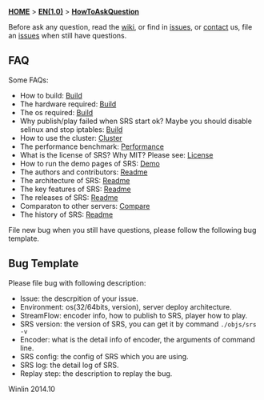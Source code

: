[**HOME**](Home) > [**EN(1.0)**](v1_EN_Home) > [**HowToAskQuestion**](v1_EN_HowToAskQuestion)

Before ask any question, read the [wiki][wiki], or find in [issues][issues], or [contact][group] us, file an [issues][new] when still have questions.

## FAQ

Some FAQs:

* How to build: [Build](v1_EN_Build)
* The hardware required: [Build](v1_EN_Build)
* The os required: [Build](v1_EN_Build)
* Why publish/play failed when SRS start ok? Maybe you should disable selinux and stop iptables: [Build](v1_EN_Build)
* How to use the cluster: [Cluster](v1_Cluster)
* The performance benchmark: [Performance](v1_EN_Performance)
* What is the license of SRS? Why MIT? Please see: [License](https://github.com/simple-rtmp-server/srs/blob/master/LICENSE)
* How to run the demo pages of SRS: [Demo](v1_EN_SampleDemo)
* The authors and contributors: [Readme](https://github.com/simple-rtmp-server/srs/tree/1.0release#authors)
* The architecture of SRS: [Readme](https://github.com/simple-rtmp-server/srs/tree/1.0release#architecture)
* The key features of SRS: [Readme](https://github.com/simple-rtmp-server/srs/tree/1.0release#summary)
* The releases of SRS: [Readme](https://github.com/simple-rtmp-server/srs/tree/1.0release#releases)
* Comparaton to other servers: [Compare](v1_EN_Compare)
* The history of SRS: [Readme](https://github.com/simple-rtmp-server/srs/tree/1.0release#history)

File new bug when you still have questions, please follow the following bug template.

## Bug Template

Please file bug with following description:
* Issue: the descrpition of your issue.
* Environment: os(32/64bits, version), server deploy architecture.
* StreamFlow: encoder info, how to publish to SRS, player how to play.
* SRS version: the version of SRS, you can get it by command `./objs/srs -v`
* Encoder: what is the detail info of encoder, the arguments of command line.
* SRS config: the config of SRS which you are using.
* SRS log: the detail log of SRS.
* Replay step: the description to replay the bug.

Winlin 2014.10

[wiki]: https://github.com/simple-rtmp-server/srs/wiki/Home
[issues]: https://github.com/simple-rtmp-server/srs/issues?q=
[group]: https://github.com/simple-rtmp-server/srs/wiki/v1_EN_Contact
[new]: https://github.com/simple-rtmp-server/srs/issues/new
